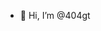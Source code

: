- 👋 Hi, I’m @404gt


<!---
404gt/404gt is a ✨ special ✨ repository because its `README.md` (this file) appears on your GitHub profile.
You can click the Preview link to take a look at your changes.
--->
